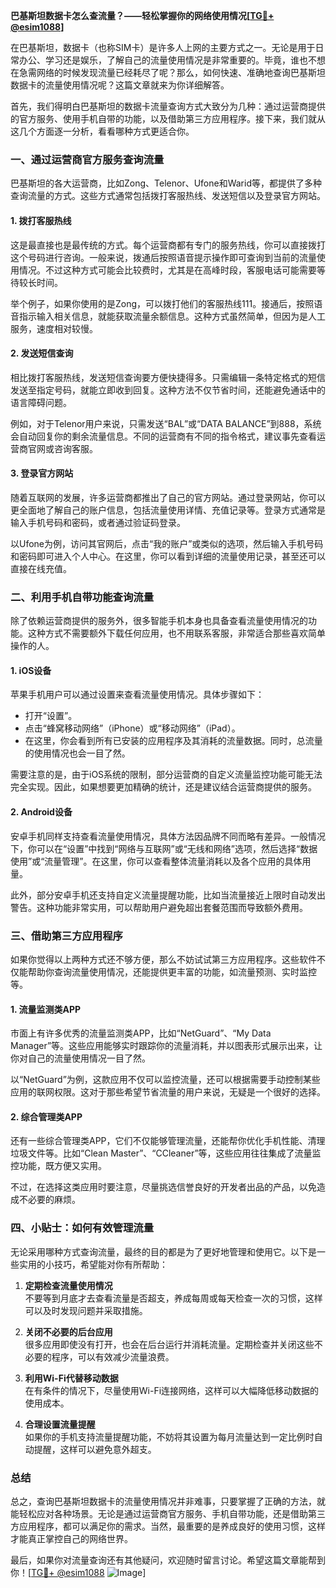**巴基斯坦数据卡怎么查流量？——轻松掌握你的网络使用情况[[TG💪+ @esim1088](https://t.me/s/esim1088)]**

在巴基斯坦，数据卡（也称SIM卡）是许多人上网的主要方式之一。无论是用于日常办公、学习还是娱乐，了解自己的流量使用情况是非常重要的。毕竟，谁也不想在急需网络的时候发现流量已经耗尽了呢？那么，如何快速、准确地查询巴基斯坦数据卡的流量使用情况呢？这篇文章就来为你详细解答。

首先，我们得明白巴基斯坦的数据卡流量查询方式大致分为几种：通过运营商提供的官方服务、使用手机自带的功能，以及借助第三方应用程序。接下来，我们就从这几个方面逐一分析，看看哪种方式更适合你。

### **一、通过运营商官方服务查询流量**

巴基斯坦的各大运营商，比如Zong、Telenor、Ufone和Warid等，都提供了多种查询流量的方式。这些方式通常包括拨打客服热线、发送短信以及登录官方网站。

#### **1. 拨打客服热线**
这是最直接也是最传统的方式。每个运营商都有专门的服务热线，你可以直接拨打这个号码进行咨询。一般来说，拨通后按照语音提示操作即可查询到当前的流量使用情况。不过这种方式可能会比较费时，尤其是在高峰时段，客服电话可能需要等待较长时间。

举个例子，如果你使用的是Zong，可以拨打他们的客服热线111。接通后，按照语音指示输入相关信息，就能获取流量余额信息。这种方式虽然简单，但因为是人工服务，速度相对较慢。

#### **2. 发送短信查询**
相比拨打客服热线，发送短信查询要方便快捷得多。只需编辑一条特定格式的短信发送至指定号码，就能立即收到回复。这种方法不仅节省时间，还能避免通话中的语言障碍问题。

例如，对于Telenor用户来说，只需发送“BAL”或“DATA BALANCE”到888，系统会自动回复你的剩余流量信息。不同的运营商有不同的指令格式，建议事先查看运营商官网或咨询客服。

#### **3. 登录官方网站**
随着互联网的发展，许多运营商都推出了自己的官方网站。通过登录网站，你可以更全面地了解自己的账户信息，包括流量使用详情、充值记录等。登录方式通常是输入手机号码和密码，或者通过验证码登录。

以Ufone为例，访问其官网后，点击“我的账户”或类似的选项，然后输入手机号码和密码即可进入个人中心。在这里，你可以看到详细的流量使用记录，甚至还可以直接在线充值。

### **二、利用手机自带功能查询流量**

除了依赖运营商提供的服务外，很多智能手机本身也具备查看流量使用情况的功能。这种方式不需要额外下载任何应用，也不用联系客服，非常适合那些喜欢简单操作的人。

#### **1. iOS设备**
苹果手机用户可以通过设置来查看流量使用情况。具体步骤如下：
- 打开“设置”。
- 点击“蜂窝移动网络”（iPhone）或“移动网络”（iPad）。
- 在这里，你会看到所有已安装的应用程序及其消耗的流量数据。同时，总流量的使用情况也会一目了然。

需要注意的是，由于iOS系统的限制，部分运营商的自定义流量监控功能可能无法完全实现。因此，如果想要更加精确的统计，还是建议结合运营商提供的服务。

#### **2. Android设备**
安卓手机同样支持查看流量使用情况，具体方法因品牌不同而略有差异。一般情况下，你可以在“设置”中找到“网络与互联网”或“无线和网络”选项，然后选择“数据使用”或“流量管理”。在这里，你可以查看整体流量消耗以及各个应用的具体用量。

此外，部分安卓手机还支持自定义流量提醒功能，比如当流量接近上限时自动发出警告。这种功能非常实用，可以帮助用户避免超出套餐范围而导致额外费用。

### **三、借助第三方应用程序**

如果你觉得以上两种方式还不够方便，那么不妨试试第三方应用程序。这些软件不仅能帮助你查询流量使用情况，还能提供更丰富的功能，如流量预测、实时监控等。

#### **1. 流量监测类APP**
市面上有许多优秀的流量监测类APP，比如“NetGuard”、“My Data Manager”等。这些应用能够实时跟踪你的流量消耗，并以图表形式展示出来，让你对自己的流量使用情况一目了然。

以“NetGuard”为例，这款应用不仅可以监控流量，还可以根据需要手动控制某些应用的联网权限。这对于那些希望节省流量的用户来说，无疑是一个很好的选择。

#### **2. 综合管理类APP**
还有一些综合管理类APP，它们不仅能够管理流量，还能帮你优化手机性能、清理垃圾文件等。比如“Clean Master”、“CCleaner”等，这些应用往往集成了流量监控功能，既方便又实用。

不过，在选择这类应用时要注意，尽量挑选信誉良好的开发者出品的产品，以免造成不必要的麻烦。

### **四、小贴士：如何有效管理流量**

无论采用哪种方式查询流量，最终的目的都是为了更好地管理和使用它。以下是一些实用的小技巧，希望能对你有所帮助：

1. **定期检查流量使用情况**  
   不要等到月底才去查看流量是否超支，养成每周或每天检查一次的习惯，这样可以及时发现问题并采取措施。

2. **关闭不必要的后台应用**  
   很多应用即使没有打开，也会在后台运行并消耗流量。定期检查并关闭这些不必要的程序，可以有效减少流量浪费。

3. **利用Wi-Fi代替移动数据**  
   在有条件的情况下，尽量使用Wi-Fi连接网络，这样可以大幅降低移动数据的使用成本。

4. **合理设置流量提醒**  
   如果你的手机支持流量提醒功能，不妨将其设置为每月流量达到一定比例时自动提醒，这样可以避免意外超支。

### **总结**

总之，查询巴基斯坦数据卡的流量使用情况并非难事，只要掌握了正确的方法，就能轻松应对各种场景。无论是通过运营商官方服务、手机自带功能，还是借助第三方应用程序，都可以满足你的需求。当然，最重要的是养成良好的使用习惯，这样才能真正掌控自己的网络世界。

最后，如果你对流量查询还有其他疑问，欢迎随时留言讨论。希望这篇文章能帮到你！[[TG💪+ @esim1088](https://t.me/s/esim1088) ![Image](https://i.postimg.cc/4NQfJmqS/Snipaste-2025-05-13-00-14-12.png)]
